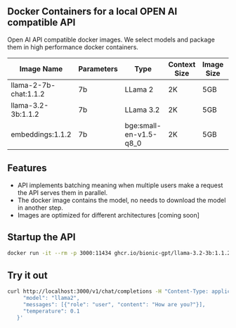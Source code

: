 ## Docker Containers for a local OPEN AI compatible API

Open AI API compatible docker images. We select models and package them in high performance docker containers.

|Image Name   |Parameters   | Type  | Context Size  | Image Size  | Quantization  | Ram Requirements  |
|---|---|---|---|---|---|---|
|llama-2-7b-chat:1.1.2| 7b  | LLama 2  | 2K | 5GB  | Yes  | 16GB  |
|llama-3.2-3b:1.1.2| 7b  | LLama 3.2  | 2K | 5GB  | Yes  | 16GB  |
|embeddings:1.1.2| 7b  | bge:small-en-v1.5-q8_0  | 2K | 5GB  | Yes  | 16GB  |

## Features

- API implements batching meaning when multiple users make a request the API serves them in parallel.
- The docker image contains the model, no needs to download the model in another step.
- Images are optimized for different architectures [coming soon]

## Startup the API

```sh
docker run -it --rm -p 3000:11434 ghcr.io/bionic-gpt/llama-3.2-3b:1.1.2:1.1.1
```

## Try it out

```sh
curl http://localhost:3000/v1/chat/completions -H "Content-Type: application/json" -d '{
     "model": "llama2", 
     "messages": [{"role": "user", "content": "How are you?"}],
     "temperature": 0.1 
   }'
```
